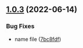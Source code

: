 ## [1.0.3](https://github.com/iksolution/origem-ppm-api/compare/v1.0.2...v1.0.3) (2022-06-14)


### Bug Fixes

* name file ([7bc8fdf](https://github.com/iksolution/origem-ppm-api/commit/7bc8fdf7f9f7e03e8c563de70ae03d0be512156f))

